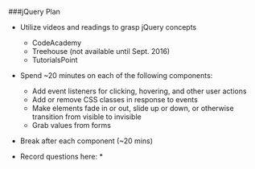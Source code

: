 ###jQuery Plan

* Utilize videos and readings to grasp jQuery concepts
  * CodeAcademy
  * Treehouse (not available until Sept. 2016)
  * TutorialsPoint

* Spend ~20 minutes on each of the following components: 
  * Add event listeners for clicking, hovering, and other user actions
  * Add or remove CSS classes in response to events
  * Make elements fade in or out, slide up or down, or otherwise transition from visible to invisible
  * Grab values from forms

* Break after each component (~20 mins)

* Record questions here:
  *